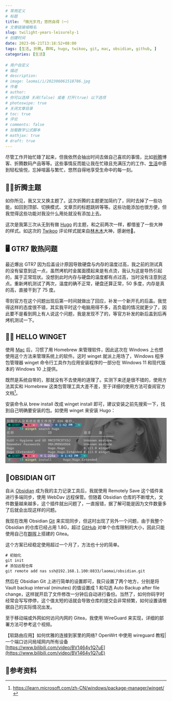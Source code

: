 ```yaml
---
# 常用定义
# 标题
title: 「微光岁月」悠然自得（一）
# 文章链接缩略名
slug: twilight-years-leisurely-1
# 创建时间
date: 2023-06-21T13:18:52+08:00
tags: [生活, 折腾, 群晖, hugo, twikoo, git, mac, obsidian, github, ]
categories: [生活]

# 用户自定义
# 描述
# description: 
# image: laomai/i/202306061518786.jpg
# 作者
# author: 
# 你可以选择 关闭(false) 或者 打开(true) 以下选项
# photoswipe: true
# 关闭文章目录
# toc: true
# 评论
# comments: false
# 加载数学公式脚本
# mathjax: true
# draft: true
---
```


尽管工作开始忙碌了起来，但我依然会抽出时间去做自己喜欢的事情，比如[折腾](折腾.md)博客、折腾数码产品等等。这些事情反而能让我在忙碌且充满压力的工作、[生活](生活.md)中感到轻松愉悦，忘掉喧嚣与繁忙，悠然自得地享受生命中的每一刻。

## 💪🏻折腾主题

如你所见，我又又又换主题了。这次折腾的主题更加简约了，同时去掉了一些功能，如回到顶部、切换模式、文章页的标题跳转等等。这些功能添加也很方便，但我觉得这些功能对我没什么用处就没有添加上去。

这次是我第三次从无到有做 [Hugo](Hugo.md) 的主题，和之前两次一样，都借鉴了一些大神的样式。如这次的 [Twikoo](twikoo.md) 评论样式就来自[林木木](https://immmmm.com)大神，感谢他🙏。

## 🖥️ GTR7 散热问题

最近爆出 GTR7 因为后盖设计原因导致硬盘与内存的温度过高，我之前的测试真的没有留意到这一点，虽然烤机时金属面摸起来是有点烫，我认为这是导热引起的，属于正常现状。没想到此时内存与硬盘的温度都有点过高，当时没有注意到这点。重新烤机测试了两次，温度的确不正常，硬盘还算正常，50 多度，内存是真的高，直接干到了 75 度。

零刻官方在这个问题出现后第一时间就做出了回应，补发一个新开孔的后盖。我觉得这样的态度很不错，其实我平时这个电脑用得不多，高负载的情况就更少了，因此要不是看到网上有人说这个问题，我是发现不了的，等官方补发的新后盖到后再烤机测试一下。

## 👋🏼 HELLO WINGET

使用 [Mac](Mac.md) 后，习惯了用 Homebrew 来管理软件，因此这次在 Windows 上也想使用这个方法来管理系统上的软件。这时 winget 就派上用场了，Windows 程序包管理器 winget 命令行工具作为应用安装程序的一部分在 Windows 11 和现代版本的 Windows 10 上提供。

既然是系统自带的，那就没有不去使用的道理了。实测下来还是很不错的，使用方法其实和 Homebrew 这类包管理工具大差不差，至于详细的使用方法可查阅官方文档[^1]。

安装命令从 brew install 改成 winget install 即可，建议安装之前先搜索一下，找到自己明确要安装的包。如使用 winget 来安装 Hugo：

![举例安装 Hugo](post/laomai/i/202307301353869.png) 

## 👫OBSIDIAN GIT

自从 [Obsidian](Obsidian.md) 成为我的主力记录工具后，我就使用 Remotely Save 这个插件来进行多端同步，使用 WebDav 远程保管。但随着 Obsidian 仓库的不断增大，文件数量越来越多，这个插件就出问题了，一直报错，据了解可能是因为文件数量多了后就会出现这样的问题。

我现在改用 Obsidian [Git](GIT.md) 来实现同步，但这时出现了另外一个问题，由于我整个 Obsidian 的仓库已经占用 1.8G，超过 [GitHub](Github.md) 对单个仓库限制的大小，因此只能使用自己在[群晖](群晖.md)上搭建的 Gitea。

这个方案已经稳定使用超过一个月了，方法也十分的简单。

```git
# 初始化
git init
# 添加远程仓库
git remote add nas ssh@192.168.1.100:8833/laomai/obsidian.git
```

然后在 Obsidian Git 上进行简单的设置即可，我只设置了两个地方，分别是将 Vault backup interval (minutes) 的值设置成 1 和勾选 Auto Backup after file change，这样就开启了文件修改一分钟后自动进行备份。当然了，如何你码字时经常会写写停停，这个值太短的话就会导致仓库的提交会非常频繁，如何设置请根据自己的实际情况出发。

至于移动端或外网如何访问内网的 Gitea，我使用 WireGuard 来实现，详细的部署方法可参考这个视频。

【软路由应用】如何优雅的连接到家里的网络? OpenWrt 中使用 wireguard 教程|一个端口访问局域网内所有设备 [https://www.bilibili.com/video/BV1464y1Q7uE](https://www.bilibili.com/video/BV1464y1Q7uE)

## 📃参考资料

[^1]: https://learn.microsoft.com/zh-CN/windows/package-manager/winget/